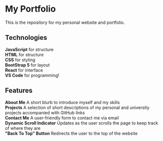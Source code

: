 # My Portfolio
This is the repository for my personal website and portfolio.

## Technologies
**JavaScript** for structure<br>
**HTML** for structure<br>
**CSS** for styling<br>
**BootStrap 5** for layout<br>
**React** for interface<br>
**VS Code** for programming!<br>

## Features
**About Me** A short blurb to introduce myself and my skills<br>
**Projects** A selection of short descriptions of my personal and university projects accompanied with GitHub links<br>
**Contact Me** A user-friendly form to contact me via email<br>
**Dynamic Scroll Indicator** Updates as the user scrolls the page to keep track of where they are<br>
**"Back To Top" Button** Redirects the user to the top of the website<br>
